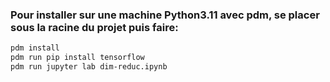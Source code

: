 ### Pour installer sur une machine Python3.11 avec pdm, se placer sous la racine du projet puis faire:  <br>
```bash
pdm install  
pdm run pip install tensorflow 
pdm run jupyter lab dim-reduc.ipynb  
```

